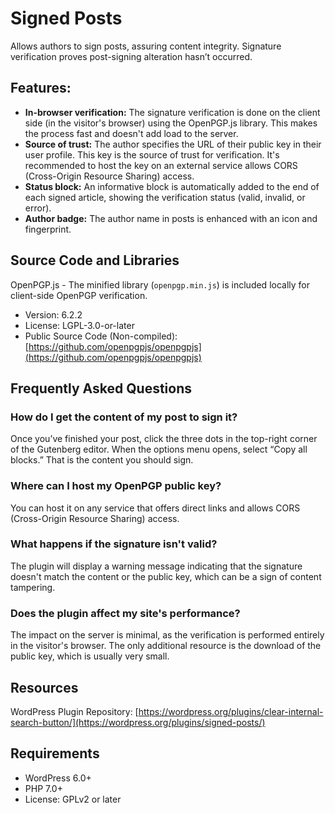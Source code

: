 # Signed Posts
Allows authors to sign posts, assuring content integrity. Signature verification proves post-signing alteration hasn’t occurred.

## Features:

* **In-browser verification:** The signature verification is done on the client side (in the visitor's browser) using the OpenPGP.js library. This makes the process fast and doesn't add load to the server.
* **Source of trust:** The author specifies the URL of their public key in their user profile. This key is the source of trust for verification. It's recommended to host the key on an external service allows CORS (Cross-Origin Resource Sharing) access.
* **Status block:** An informative block is automatically added to the end of each signed article, showing the verification status (valid, invalid, or error).
* **Author badge:** The author name in posts is enhanced with an icon and fingerprint.

## Source Code and Libraries
OpenPGP.js - The minified library (`openpgp.min.js`) is included locally for client-side OpenPGP verification.

* Version: 6.2.2
* License: LGPL-3.0-or-later
* Public Source Code (Non-compiled): [https://github.com/openpgpjs/openpgpjs](https://github.com/openpgpjs/openpgpjs)

## Frequently Asked Questions

### How do I get the content of my post to sign it?
Once you’ve finished your post, click the three dots in the top-right corner of the Gutenberg editor. When the options menu opens, select “Copy all blocks.” That is the content you should sign.

### Where can I host my OpenPGP public key?
You can host it on any service that offers direct links and allows CORS (Cross-Origin Resource Sharing) access.

### What happens if the signature isn't valid?
The plugin will display a warning message indicating that the signature doesn't match the content or the public key, which can be a sign of content tampering.

### Does the plugin affect my site's performance?
The impact on the server is minimal, as the verification is performed entirely in the visitor's browser. The only additional resource is the download of the public key, which is usually very small.

## Resources

WordPress Plugin Repository: [https://wordpress.org/plugins/clear-internal-search-button/](https://wordpress.org/plugins/signed-posts/)

## Requirements

- WordPress 6.0+
- PHP 7.0+
- License: GPLv2 or later
